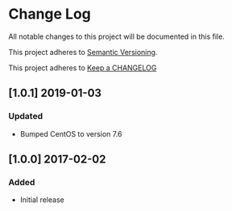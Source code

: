 # Change Log

All notable changes to this project will be documented in this file.

This project adheres to [Semantic Versioning](http://semver.org/).

This project adheres to [Keep a CHANGELOG](http://keepachangelog.com/)

## [1.0.1] 2019-01-03

### Updated

-   Bumped CentOS to version 7.6

## [1.0.0] 2017-02-02

### Added

-   Initial release
